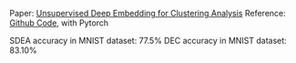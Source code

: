 Paper: [Unsupervised Deep Embedding for Clustering Analysis](https://arxiv.org/abs/1511.06335)
Reference: [Github Code](https://github.com/vlukiyanov/pt-dec), with Pytorch 

SDEA accuracy in MNIST dataset: 77.5%
DEC accuracy in MNIST dataset: 83.10%

